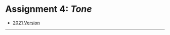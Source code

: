 # Assignment 4: *Tone*

* [2021 Version](https://courses.ideate.cmu.edu/60-428/f2021/offerings/4-hatching/)

---
